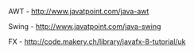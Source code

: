 AWT - http://www.javatpoint.com/java-awt

Swing - http://www.javatpoint.com/java-swing

FX - http://code.makery.ch/library/javafx-8-tutorial/uk
